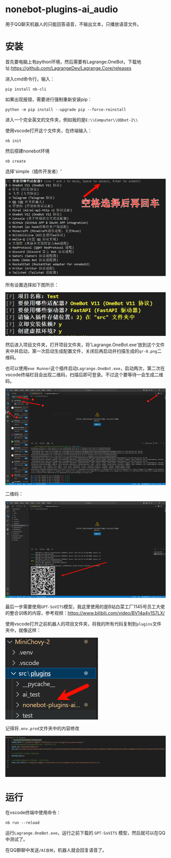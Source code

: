 # nonebot-plugins-ai_audio
用于QQ聊天机器人的只能回答语音，不输出文本，只播放语音文件。

# 安装
首先要电脑上有python环境，然后需要有Lagrange.OneBot，下载地址:<https://github.com/LagrangeDev/Lagrange.Core/releases>

进入cmd命令行，输入：
```
pip install nb-cli
```
如果出现报错，需要进行强制重新安装pip：
```
python -m pip install --upgrade pip --force-reinstall
```

进入一个完全英文的文件夹，例如我的是`E:\\Computer\\QQbot-2\\`

使用vscode打开这个文件夹，在终端输入：
```
nb init
```

然后搭建nonebot环境

```
nb create
```

选择'simple（插件开发者）'

![alt text](image/README/image.png)

所有设置选择如下图所示：

![alt text](image/README/image-1.png)

然后进入项目文件夹，打开项目文件夹，将'Lagrange.OneBot.exe'放到这个文件夹中并启动，第一次启动生成配置文件，关闭后再启动并扫描生成的`qr-0.png`二维码。

也可以使用`exe Runner`这个插件启动`Lagrange.OneBot.exe`，启动两次，第二次在vscode终端栏目会出现二维码，扫描后即可登录。不过这个要等待一会生成二维码。

![alt text](image/README/image-2.png)

二维码：

![alt text](image/README/image-3.png)

最后一步需要使用`GPT-SoVITS`模型，我这里使用的是B站白菜工厂1145号员工大佬的整合训练的内容，参考视频：<https://www.bilibili.com/video/BV14a4y1S7LX/>

使用vscode打开之前机器人的项目文件夹，将我的所有代码复制到`plugins`文件夹中，就像这样：

![alt text](image/README/image-4.png)

记得将`.env.prod`文件夹中的内容修改

![alt text](image/README/image-5.png)

# 运行

在vscode终端中使用命令：
```
nb run --reload
```

运行`Lagrange.OneBot.exe`，运行之前下载的 `GPT-SoVITS` 模型，然后就可以在QQ中测试了。

在QQ群聊中发送`/AI音频`，机器人就会回复语音了。
